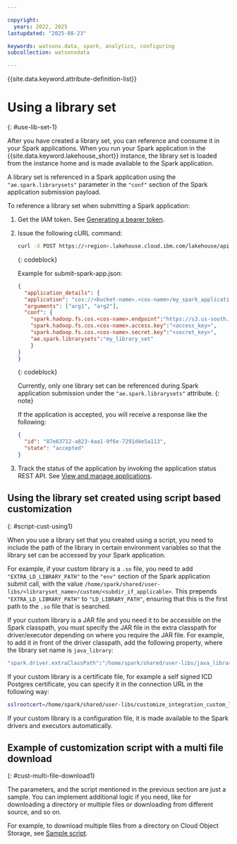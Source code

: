 ```yaml
---

copyright:
  years: 2022, 2025
lastupdated: "2025-08-23"

keywords: watsonx.data, spark, analytics, configuring
subcollection: watsonxdata

---
```


{{site.data.keyword.attribute-definition-list}}

# Using a library set
{: #use-lib-set-1}

After you have created a library set, you can reference and consume it in your Spark applications. When you run your Spark application in the {{site.data.keyword.lakehouse_short}} instance, the library set is loaded from the instance home and is made available to the Spark application.


A library set is referenced in a Spark application using the `"ae.spark.librarysets"` parameter in the `"conf"` section of the Spark application submission payload.

To reference a library set when submitting a Spark application:

1. Get the IAM token. See [Generating a bearer token](https://cloud.ibm.com/apidocs/watsonxdata#authentication).
1. Issue the following cURL command:
    ```sh
    curl -X POST https://<region>.lakehouse.cloud.ibm.com/lakehouse/api/v2/spark_engines/<spark_engine_id>/applications --header "Authorization: Bearer <IAM token>" -H "content-type: application/json"  -d @submit-spark-app.json
    ```
    {: codeblock}

    Example for submit-spark-app.json:
    ```json
    {
      "application_details": {
      "application": "cos://<bucket-name>.<cos-name>/my_spark_application.py",
      "arguments": ["arg1", "arg2"],
      "conf": {
        "spark.hadoop.fs.cos.<cos-name>.endpoint":"https://s3.us-south.cloud-object-storage.appdomain.cloud",
        "spark.hadoop.fs.cos.<cos-name>.access.key":"<access_key>",
        "spark.hadoop.fs.cos.<cos-name>.secret.key":"<secret_key>",
        "ae.spark.librarysets":"my_library_set"
        }
    }
    }
    ```
    {: codeblock}


    Currently, only one library set can be referenced during Spark application submission under the `"ae.spark.librarysets"` attribute.
    {: note}

    If the application is accepted, you will receive a response like the following:
    ```json
    {
      "id": "87e63712-a823-4aa1-9f6e-7291d4e5a113",
      "state": "accepted"
    }
    ```

1. Track the status of the application by invoking the application status REST API. See [View and manage applications](/docs/watsonxdata?topic=watsonxdata-mng_appltn).


## Using the library set created using script based customization
{: #script-cust-using1}

When you use a library set that you created using a script, you need to include the path of the library in certain environment variables so that the library set can be accessed by your Spark application.

For example, if your custom library is a `.so` file, you need to add `"EXTRA_LD_LIBRARY_PATH"` to the `"env"` section of the Spark application submit call, with the value `/home/spark/shared/user-libs/<libraryset_name>/custom/<subdir_if_applicable>`. This prepends `"EXTRA_LD_LIBRARY_PATH"` to `"LD_LIBRARY_PATH"`, ensuring that this is the first path to the `.so` file that is searched.


If your custom library is a JAR file and you need it to be accessible on the Spark classpath, you must specify the JAR file in the extra classpath for driver/executor depending on where you require the JAR file. For example, to add it in front of the driver classpath, add the following property, where the library set name is `java_library`:

```bash
"spark.driver.extraClassPath":"/home/spark/shared/user-libs/java_library/custom/*"
```

If your custom library is a certificate file, for example a self signed ICD Postgres certificate, you can specify it in the connection URL in the following way:
```bash
sslrootcert=/home/spark/shared/user-libs/customize_integration_custom_lib/custom/postgres.cert`
```


If your custom library is a configuration file, it is made available to the Spark drivers and executors automatically.

## Example of customization script with a multi file download
{: #cust-multi-file-download1}

The parameters, and the script mentioned in the previous section are just a sample. You can implement additional logic if you need, like for downloading a directory or multiple files or downloading from different source, and so on.

For example, to download multiple files from a directory on Cloud Object Storage, see [Sample script](https://github.com/IBM-Cloud/IBM-Analytics-Engine/tree/master/ae-serverless/customization/multi-file-libraryset-example).
